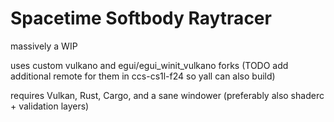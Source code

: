 Spacetime Softbody Raytracer
=

massively a WIP

uses custom vulkano and egui/egui_winit_vulkano forks (TODO add additional remote for them in ccs-cs1l-f24 so yall can also build)

requires Vulkan, Rust, Cargo, and a sane windower (preferably also shaderc + validation layers)
